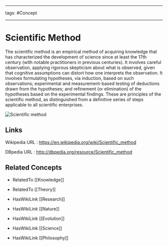 




---

tags: #Concept

---
# Scientific Method


The scientific method is an empirical method of acquiring knowledge that has characterized the development of science since at least the 17th century (with notable practitioners in previous centuries). It involves careful observation, applying rigorous skepticism about what is observed, given that cognitive assumptions can distort how one interprets the observation. It involves formulating hypotheses, via induction, based on such observations; experimental and measurement-based testing of deductions drawn from the hypotheses; and refinement (or elimination) of the hypotheses based on the experimental findings. These are principles of the scientific method, as distinguished from a definitive series of steps applicable to all scientific enterprises.

![Scientific method](http://commons.wikimedia.org/wiki/Special:FilePath/The_Scientific_Method.svg?width=300)


## Links


Wikipedia URL : https://en.wikipedia.org/wiki/Scientific_method

DBpedia URL : http://dbpedia.org/resource/Scientific_method


## Related Concepts


- RelatedTo [[Knowledge]]

- RelatedTo [[Theory]]

- HasWikiLink [[Research]]

- HasWikiLink [[Nature]]

- HasWikiLink [[Evolution]]

- HasWikiLink [[Science]]

- HasWikiLink [[Philosophy]]